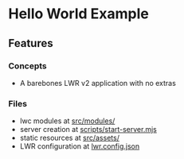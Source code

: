 # Hello World Example

## Features

### Concepts

- A barebones LWR v2 application with no extras

### Files

- lwc modules at [src/modules/](./src/modules)
- server creation at [scripts/start-server.mjs](./scripts/start-server.mjs)
- static resources at [src/assets/](./src/assets)
- LWR configuration at [lwr.config.json](./lwr.config.json)
